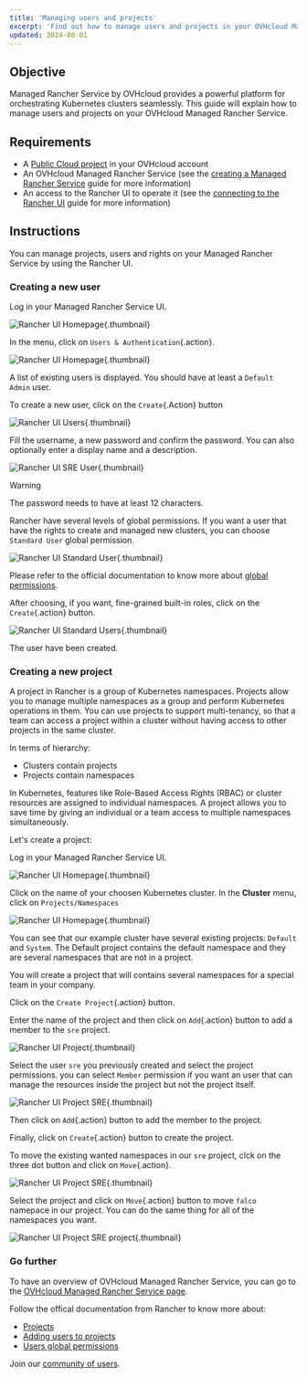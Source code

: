 ```yaml
---
title: 'Managing users and projects'
excerpt: 'Find out how to manage users and projects in your OVHcloud Managed Rancher Service.'
updated: 2024-08-01
---
```


<style>
 pre {
     font-size: 14px;
 }
 pre.console {
   background-color: #300A24; 
   color: #ccc;
   font-family: monospace;
   padding: 5px;
   margin-bottom: 5px;
 }
 pre.console code {
   border: solid 0px transparent;
   color: #ccc;
   font-family: monospace !important;
   font-size: 0.75em;
 }
 .small {
     font-size: 0.75em;
 }
</style>

## Objective

Managed Rancher Service by OVHcloud provides a powerful platform for orchestrating Kubernetes clusters seamlessly. This guide will explain how to manage users and projects on your OVHcloud Managed Rancher Service.

## Requirements

- A [Public Cloud project](https://www.ovhcloud.com/en-sg/public-cloud/) in your OVHcloud account
- An OVHcloud Managed Rancher Service (see the [creating a Managed Rancher Service](/pages/public_cloud/containers_orchestration/managed_rancher_service/create-update-rancher) guide for more information)
- An access to the Rancher UI to operate it (see the [connecting to the Rancher UI](/pages/public_cloud/containers_orchestration/managed_rancher_service/create-update-rancher) guide for more information)

## Instructions

You can manage projects, users and rights on your Managed Rancher Service by using the Rancher UI.

### Creating a new user

Log in your Managed Rancher Service UI.

![Rancher UI Homepage](images/rancher-ui.png){.thumbnail}

In the menu, click on `Users & Authentication`{.action}.

![Rancher UI Homepage](images/rancher-menu.png){.thumbnail}

A list of existing users is displayed. You should have at least a `Default Admin` user.

To create a new user, click on the `Create`{.Action}  button

![Rancher UI Users](images/rancher-user.png){.thumbnail}

Fill the username, a new password and confirm the password. You can also optionally enter a display name and a description.

![Rancher UI SRE User](images/rancher-sre.png){.thumbnail}

> [!warning]
>
> The password needs to have at least 12 characters.

Rancher have several levels of global permissions. If you want a user that have the rights to create and managed new clusters, you can choose `Standard User` global permission.

![Rancher UI Standard User](images/rancher-standard-user.png){.thumbnail}

Please refer to the official documentation to know more about [global permissions](https://ranchermanager.docs.rancher.com/how-to-guides/new-user-guides/authentication-permissions-and-global-configuration/manage-role-based-access-control-rbac/global-permissions).

After choosing, if you want, fine-grained built-in roles, click on the `Create`{.action} button.

![Rancher UI Standard Users](images/rancher-standard-user.png){.thumbnail}

The user have been created.

### Creating a new project

A project in Rancher is a group of Kubernetes namespaces. Projects allow you to manage multiple namespaces as a group and perform Kubernetes operations in them. You can use projects to support multi-tenancy, so that a team can access a project within a cluster without having access to other projects in the same cluster.

In terms of hierarchy:
- Clusters contain projects
- Projects contain namespaces

In Kubernetes, features like Role-Based Access Rights (RBAC) or cluster resources are assigned to individual namespaces. A project allows you to save time by giving an individual or a team access to multiple namespaces simultaneously.

Let's create a project:

Log in your Managed Rancher Service UI.

![Rancher UI Homepage](images/rancher-ui.png){.thumbnail}

Click on the name of your choosen Kubernetes cluster.
In the **Cluster** menu, click on `Projects/Namespaces`

![Rancher UI Homepage](images/rancher-cluster.png){.thumbnail}

You can see that our example cluster have several existing projects: `Default` and `System`. The Default project contains the default namespace and they are several namespaces that are not in a project.

You will create a project that will contains several namespaces for a special team in your company.

Click on the `Create Project`{.action} button.

Enter the name of the project and then click on `Add`{.action} button to add a member to the `sre` project.

![Rancher UI Project](images/rancher-project.png){.thumbnail}

Select the user `sre` you previously created and select the project permissions. you can select `Member` permission if you want an user that can manage the resources inside the project but not the project itself.

![Rancher UI Project SRE](images/rancher-sre-user.png){.thumbnail}

Then click on `Add`{.action} button to add the member to the project.

Finally, click on `Create`{.action} button to create the project.

To move the existing wanted namespaces in our `sre` project, clck on the three dot button and click on `Move`{.action}.

![Rancher UI Project SRE](images/rancher-falco.png){.thumbnail}

Select the project and click on `Move`{.action} button to move `falco` namepace in our project.
You can do the same thing for all of the namespaces you want.

![Rancher UI Project SRE project](images/rancher-project-ns.png){.thumbnail}

### Go further

To have an overview of OVHcloud Managed Rancher Service, you can go to the [OVHcloud Managed Rancher Service page](https://www.ovhcloud.com/de/public-cloud/managed-rancher-service/).

Follow the offical documentation from Rancher to know more about:
- [Projects](https://ranchermanager.docs.rancher.com/how-to-guides/new-user-guides/manage-clusters/projects-and-namespaces)
- [Adding users to projects](https://ranchermanager.docs.rancher.com/how-to-guides/new-user-guides/add-users-to-projects)
- [Users global permissions](https://ranchermanager.docs.rancher.com/how-to-guides/new-user-guides/authentication-permissions-and-global-configuration/manage-role-based-access-control-rbac/global-permissions)

Join our [community of users](/links/community).